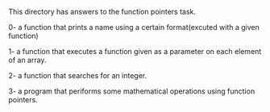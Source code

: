 This directory has answers to the function pointers task.

0- a function that prints a name using a certain format(excuted with a given function)

1- a function that executes a function given as a parameter on each element of an array.

2- a function that searches for an integer.

3- a program that periforms some mathematical operations using function pointers.
